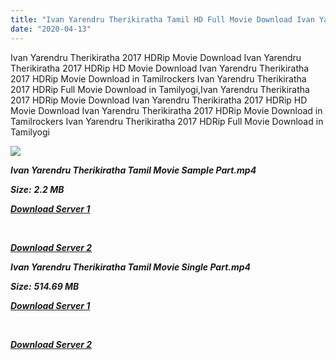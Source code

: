 ```yaml
---
title: "Ivan Yarendru Therikiratha Tamil HD Full Movie Download Ivan Yarendru Therikiratha Tamil HD Movie Download"
date: "2020-04-13"
---
```


Ivan Yarendru Therikiratha 2017 HDRip Movie Download Ivan Yarendru Therikiratha 2017 HDRip HD Movie Download Ivan Yarendru Therikiratha 2017 HDRip Movie Download in Tamilrockers Ivan Yarendru Therikiratha 2017 HDRip Full Movie Download in Tamilyogi,Ivan Yarendru Therikiratha 2017 HDRip Movie Download Ivan Yarendru Therikiratha 2017 HDRip HD Movie Download Ivan Yarendru Therikiratha 2017 HDRip Movie Download in Tamilrockers Ivan Yarendru Therikiratha 2017 HDRip Full Movie Download in Tamilyogi

![](https://images.moviebuff.com/ea9a6492-8113-432b-938e-2a5d51cea6c7?w=1000)

**_Ivan Yarendru Therikiratha Tamil Movie Sample Part.mp4_**

**_Size:_**  **_2.2 MB_**

**_[Download Server 1](http://n.wetransfer.vip/files/Tamil{2fcca7f3eb37873f37db349ec051a8a2ca8665ef95d92bbb099fe2eda7827782}202017{2fcca7f3eb37873f37db349ec051a8a2ca8665ef95d92bbb099fe2eda7827782}20Movies/Ivan{2fcca7f3eb37873f37db349ec051a8a2ca8665ef95d92bbb099fe2eda7827782}20Yarendru{2fcca7f3eb37873f37db349ec051a8a2ca8665ef95d92bbb099fe2eda7827782}20Therikiratha{2fcca7f3eb37873f37db349ec051a8a2ca8665ef95d92bbb099fe2eda7827782}20(2017)/Ivan{2fcca7f3eb37873f37db349ec051a8a2ca8665ef95d92bbb099fe2eda7827782}20Yarendru{2fcca7f3eb37873f37db349ec051a8a2ca8665ef95d92bbb099fe2eda7827782}20Therikiratha{2fcca7f3eb37873f37db349ec051a8a2ca8665ef95d92bbb099fe2eda7827782}20(2017){2fcca7f3eb37873f37db349ec051a8a2ca8665ef95d92bbb099fe2eda7827782}20HDRip/Ivan{2fcca7f3eb37873f37db349ec051a8a2ca8665ef95d92bbb099fe2eda7827782}20Yarendru{2fcca7f3eb37873f37db349ec051a8a2ca8665ef95d92bbb099fe2eda7827782}20Therikiratha{2fcca7f3eb37873f37db349ec051a8a2ca8665ef95d92bbb099fe2eda7827782}20(2017){2fcca7f3eb37873f37db349ec051a8a2ca8665ef95d92bbb099fe2eda7827782}20Sample{2fcca7f3eb37873f37db349ec051a8a2ca8665ef95d92bbb099fe2eda7827782}20(640x360).mp4)_**

**_[  
](http://n.wetransfer.vip/files/Tamil{2fcca7f3eb37873f37db349ec051a8a2ca8665ef95d92bbb099fe2eda7827782}202017{2fcca7f3eb37873f37db349ec051a8a2ca8665ef95d92bbb099fe2eda7827782}20Movies/Ivan{2fcca7f3eb37873f37db349ec051a8a2ca8665ef95d92bbb099fe2eda7827782}20Yarendru{2fcca7f3eb37873f37db349ec051a8a2ca8665ef95d92bbb099fe2eda7827782}20Therikiratha{2fcca7f3eb37873f37db349ec051a8a2ca8665ef95d92bbb099fe2eda7827782}20(2017)/Ivan{2fcca7f3eb37873f37db349ec051a8a2ca8665ef95d92bbb099fe2eda7827782}20Yarendru{2fcca7f3eb37873f37db349ec051a8a2ca8665ef95d92bbb099fe2eda7827782}20Therikiratha{2fcca7f3eb37873f37db349ec051a8a2ca8665ef95d92bbb099fe2eda7827782}20(2017){2fcca7f3eb37873f37db349ec051a8a2ca8665ef95d92bbb099fe2eda7827782}20HDRip/Ivan{2fcca7f3eb37873f37db349ec051a8a2ca8665ef95d92bbb099fe2eda7827782}20Yarendru{2fcca7f3eb37873f37db349ec051a8a2ca8665ef95d92bbb099fe2eda7827782}20Therikiratha{2fcca7f3eb37873f37db349ec051a8a2ca8665ef95d92bbb099fe2eda7827782}20(2017){2fcca7f3eb37873f37db349ec051a8a2ca8665ef95d92bbb099fe2eda7827782}20Sample{2fcca7f3eb37873f37db349ec051a8a2ca8665ef95d92bbb099fe2eda7827782}20(640x360).mp4)_**

**_[Download Server 2](http://n.wetransfer.vip/files/Tamil{2fcca7f3eb37873f37db349ec051a8a2ca8665ef95d92bbb099fe2eda7827782}202017{2fcca7f3eb37873f37db349ec051a8a2ca8665ef95d92bbb099fe2eda7827782}20Movies/Ivan{2fcca7f3eb37873f37db349ec051a8a2ca8665ef95d92bbb099fe2eda7827782}20Yarendru{2fcca7f3eb37873f37db349ec051a8a2ca8665ef95d92bbb099fe2eda7827782}20Therikiratha{2fcca7f3eb37873f37db349ec051a8a2ca8665ef95d92bbb099fe2eda7827782}20(2017)/Ivan{2fcca7f3eb37873f37db349ec051a8a2ca8665ef95d92bbb099fe2eda7827782}20Yarendru{2fcca7f3eb37873f37db349ec051a8a2ca8665ef95d92bbb099fe2eda7827782}20Therikiratha{2fcca7f3eb37873f37db349ec051a8a2ca8665ef95d92bbb099fe2eda7827782}20(2017){2fcca7f3eb37873f37db349ec051a8a2ca8665ef95d92bbb099fe2eda7827782}20HDRip/Ivan{2fcca7f3eb37873f37db349ec051a8a2ca8665ef95d92bbb099fe2eda7827782}20Yarendru{2fcca7f3eb37873f37db349ec051a8a2ca8665ef95d92bbb099fe2eda7827782}20Therikiratha{2fcca7f3eb37873f37db349ec051a8a2ca8665ef95d92bbb099fe2eda7827782}20(2017){2fcca7f3eb37873f37db349ec051a8a2ca8665ef95d92bbb099fe2eda7827782}20Sample{2fcca7f3eb37873f37db349ec051a8a2ca8665ef95d92bbb099fe2eda7827782}20(640x360).mp4)_**

**_Ivan Yarendru Therikiratha Tamil Movie Single Part.mp4_**

**_Size:_** **_514.69 MB_**

**_[Download Server 1](http://n.wetransfer.vip/files/Tamil{2fcca7f3eb37873f37db349ec051a8a2ca8665ef95d92bbb099fe2eda7827782}202017{2fcca7f3eb37873f37db349ec051a8a2ca8665ef95d92bbb099fe2eda7827782}20Movies/Ivan{2fcca7f3eb37873f37db349ec051a8a2ca8665ef95d92bbb099fe2eda7827782}20Yarendru{2fcca7f3eb37873f37db349ec051a8a2ca8665ef95d92bbb099fe2eda7827782}20Therikiratha{2fcca7f3eb37873f37db349ec051a8a2ca8665ef95d92bbb099fe2eda7827782}20(2017)/Ivan{2fcca7f3eb37873f37db349ec051a8a2ca8665ef95d92bbb099fe2eda7827782}20Yarendru{2fcca7f3eb37873f37db349ec051a8a2ca8665ef95d92bbb099fe2eda7827782}20Therikiratha{2fcca7f3eb37873f37db349ec051a8a2ca8665ef95d92bbb099fe2eda7827782}20(2017){2fcca7f3eb37873f37db349ec051a8a2ca8665ef95d92bbb099fe2eda7827782}20HDRip/Ivan{2fcca7f3eb37873f37db349ec051a8a2ca8665ef95d92bbb099fe2eda7827782}20Yarendru{2fcca7f3eb37873f37db349ec051a8a2ca8665ef95d92bbb099fe2eda7827782}20Therikiratha{2fcca7f3eb37873f37db349ec051a8a2ca8665ef95d92bbb099fe2eda7827782}20(2017){2fcca7f3eb37873f37db349ec051a8a2ca8665ef95d92bbb099fe2eda7827782}20Single{2fcca7f3eb37873f37db349ec051a8a2ca8665ef95d92bbb099fe2eda7827782}20Part{2fcca7f3eb37873f37db349ec051a8a2ca8665ef95d92bbb099fe2eda7827782}20(640x360).mp4)_**

**_[  
](http://n.wetransfer.vip/files/Tamil{2fcca7f3eb37873f37db349ec051a8a2ca8665ef95d92bbb099fe2eda7827782}202017{2fcca7f3eb37873f37db349ec051a8a2ca8665ef95d92bbb099fe2eda7827782}20Movies/Ivan{2fcca7f3eb37873f37db349ec051a8a2ca8665ef95d92bbb099fe2eda7827782}20Yarendru{2fcca7f3eb37873f37db349ec051a8a2ca8665ef95d92bbb099fe2eda7827782}20Therikiratha{2fcca7f3eb37873f37db349ec051a8a2ca8665ef95d92bbb099fe2eda7827782}20(2017)/Ivan{2fcca7f3eb37873f37db349ec051a8a2ca8665ef95d92bbb099fe2eda7827782}20Yarendru{2fcca7f3eb37873f37db349ec051a8a2ca8665ef95d92bbb099fe2eda7827782}20Therikiratha{2fcca7f3eb37873f37db349ec051a8a2ca8665ef95d92bbb099fe2eda7827782}20(2017){2fcca7f3eb37873f37db349ec051a8a2ca8665ef95d92bbb099fe2eda7827782}20HDRip/Ivan{2fcca7f3eb37873f37db349ec051a8a2ca8665ef95d92bbb099fe2eda7827782}20Yarendru{2fcca7f3eb37873f37db349ec051a8a2ca8665ef95d92bbb099fe2eda7827782}20Therikiratha{2fcca7f3eb37873f37db349ec051a8a2ca8665ef95d92bbb099fe2eda7827782}20(2017){2fcca7f3eb37873f37db349ec051a8a2ca8665ef95d92bbb099fe2eda7827782}20Single{2fcca7f3eb37873f37db349ec051a8a2ca8665ef95d92bbb099fe2eda7827782}20Part{2fcca7f3eb37873f37db349ec051a8a2ca8665ef95d92bbb099fe2eda7827782}20(640x360).mp4)_**

**_[Download Server 2](http://n.wetransfer.vip/files/Tamil{2fcca7f3eb37873f37db349ec051a8a2ca8665ef95d92bbb099fe2eda7827782}202017{2fcca7f3eb37873f37db349ec051a8a2ca8665ef95d92bbb099fe2eda7827782}20Movies/Ivan{2fcca7f3eb37873f37db349ec051a8a2ca8665ef95d92bbb099fe2eda7827782}20Yarendru{2fcca7f3eb37873f37db349ec051a8a2ca8665ef95d92bbb099fe2eda7827782}20Therikiratha{2fcca7f3eb37873f37db349ec051a8a2ca8665ef95d92bbb099fe2eda7827782}20(2017)/Ivan{2fcca7f3eb37873f37db349ec051a8a2ca8665ef95d92bbb099fe2eda7827782}20Yarendru{2fcca7f3eb37873f37db349ec051a8a2ca8665ef95d92bbb099fe2eda7827782}20Therikiratha{2fcca7f3eb37873f37db349ec051a8a2ca8665ef95d92bbb099fe2eda7827782}20(2017){2fcca7f3eb37873f37db349ec051a8a2ca8665ef95d92bbb099fe2eda7827782}20HDRip/Ivan{2fcca7f3eb37873f37db349ec051a8a2ca8665ef95d92bbb099fe2eda7827782}20Yarendru{2fcca7f3eb37873f37db349ec051a8a2ca8665ef95d92bbb099fe2eda7827782}20Therikiratha{2fcca7f3eb37873f37db349ec051a8a2ca8665ef95d92bbb099fe2eda7827782}20(2017){2fcca7f3eb37873f37db349ec051a8a2ca8665ef95d92bbb099fe2eda7827782}20Single{2fcca7f3eb37873f37db349ec051a8a2ca8665ef95d92bbb099fe2eda7827782}20Part{2fcca7f3eb37873f37db349ec051a8a2ca8665ef95d92bbb099fe2eda7827782}20(640x360).mp4)_**
